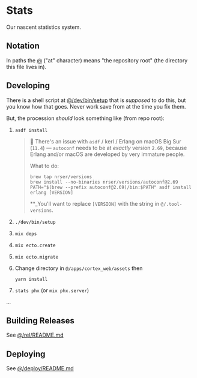 Stats
==============================================================================

Our nascent statistics system.

Notation
------------------------------------------------------------------------------

In paths the [@](https://unicodelookup.com/#@/1) ("at" character) means "the
repository root" (the directory this file lives in).

Developing
------------------------------------------------------------------------------

There is a shell script at [@/dev/bin/setup](dev/bin/setup) that is _supposed_
to do this, but you know how that goes. Never work save from at the time you fix
them.

But, the procession _should_ look something like (from repo root):

1.  `asdf install`
    
    > 📢 There's an issue with `asdf` / kerl / Erlang on macOS Big Sur (`11.4`)
    > — `autoconf` needs to be at _exactly_ version `2.69`, because Erlang
    > and/or macOS are developed by very immature people.
    > 
    > What to do:
    > 
    >     brew tap nrser/versions
    >     brew install --no-binaries nrser/versions/autoconf@2.69
    >     PATH="$(brew --prefix autoconf@2.69)/bin:$PATH" asdf install erlang [VERSION]
    > 
    > **_You'll want to replace `[VERSION]` with the string in
    > `@/.tool-versions`.
    
2.  `./dev/bin/setup`
3.  `mix deps`
4.  `mix ecto.create`
5.  `mix ecto.migrate`
6.  Change directory in `@/apps/cortex_web/assets` then
    
        yarn install
    
7.  `stats phx` (or `mix phx.server`)

...

Building Releases
------------------------------------------------------------------------------

See [@/rel/README.md](rel/README.md)

Deploying
------------------------------------------------------------------------------

See [@/deploy/README.md](deploy/README.md)

